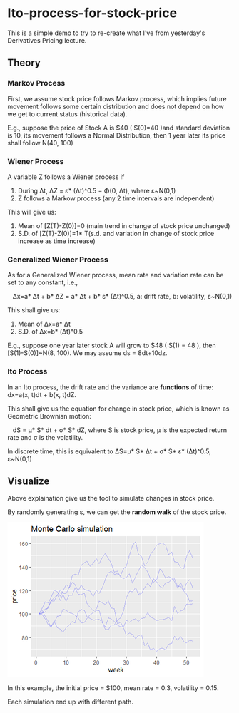 # Ito-process-for-stock-price
This is a simple demo to try to re-create what I've from yesterday's Derivatives Pricing lecture.
## Theory
### Markov Process
First, we assume stock price follows Markov process, which implies future movement follows some certain distribution and does not depend on how we get to current status (historical data).

E.g., suppose the price of Stock A is $40 ( S(0)=40 )and standard deviation is 10, its movement follows a Normal Distribution, then 1 year later its price shall follow N(40, 100)

### Wiener Process

A variable Z follows a Wiener process if 

1. During Δt, ΔZ = ε* (Δt)^0.5 = Φ(0, Δt), where ε~N(0,1)
2. Z follows a Markow process (any 2 time intervals are independent)

This will give us:

1. Mean of [Z(T)-Z(0)]=0 (main trend in change of stock price unchanged)
2. S.D. of [Z(T)-Z(0)]=1* T(s.d. and variation in change of stock price increase as time increase)

### Generalized Wiener Process

As for a Generalized Wiener process, mean rate and variation rate can be set to any constant, i.e., 

&nbsp;&nbsp;&nbsp;Δx=a* Δt + b* ΔZ = a* Δt + b* ε* (Δt)^0.5, a: drift rate, b: volatility, ε~N(0,1)

This shall give us:

1. Mean of Δx=a* Δt
2. S.D. of Δx=b* (Δt)^0.5

E.g., suppose one year later stock A will grow to $48 ( S(1) = 48 ), then [S(1)-S(0)]~N(8, 100). We may assume ds = 8dt+10dz.

### Ito Process

In an Ito process, the drift rate and the variance are **functions** of time: dx=a(x, t)dt + b(x, t)dZ. 

This shall give us the equation for change in stock price, which is known as Geometric Brownian motion:

&nbsp;&nbsp;&nbsp;dS = μ* S* dt + σ* S* dZ, where S is stock price, μ is the expected return rate and σ is the volatility.

In discrete time, this is equivalent to ΔS=μ* S* Δt + σ* S* ε* (Δt)^0.5, ε~N(0,1)

## Visualize

Above explaination give us the tool to simulate changes in stock price. 

By randomly generating ε, we can get the **random walk** of the stock price.

![img](https://github.com/hank-chouu/Ito-process-for-stock-price/blob/main/Rplot01.png?raw=true)

In this example, the initial price = $100, mean rate = 0.3, volatility = 0.15. 

Each simulation end up with different path.
